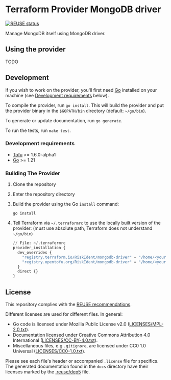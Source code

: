 <!--
SPDX-FileCopyrightText: 2023 Risk.Ident GmbH <contact@riskident.com>

SPDX-License-Identifier: CC-BY-4.0
-->

# Terraform Provider MongoDB driver

[![REUSE status](https://api.reuse.software/badge/github.com/RiskIdent/terraform-provider-mongodb-driver)](https://api.reuse.software/info/github.com/RiskIdent/terraform-provider-mongodb-driver)

Manage MongoDB itself using MongoDB driver.

## Using the provider

TODO

## Development

If you wish to work on the provider, you'll first need
[Go](http://www.golang.org) installed on your machine
(see [Development requirements](#development-requirements) below).

To compile the provider, run `go install`.
This will build the provider and put the provider binary in the `$GOPATH/bin`
directory (default: `~/go/bin`).

To generate or update documentation, run `go generate`.

To run the tests, run `make test`.

### Development requirements

- [Tofu](https://opentofu.org/docs/intro/install) >= 1.6.0-alpha1
- [Go](https://golang.org/doc/install) >= 1.21

### Building The Provider

1. Clone the repository
2. Enter the repository directory
3. Build the provider using the Go `install` command:

   ```shell
   go install
   ```

4. Tell Terraform via `~/.terraformrc` to use the locally built version of the
   provider: (must use absolute path, Terraform does not understand `~/go/bin`)

   ```terraform
   // File: ~/.terraformrc
   provider_installation {
     dev_overrides {
       "registry.terraform.io/RiskIdent/mongodb-driver" = "/home/<your username>/go/bin"
       "registry.opentofu.org/RiskIdent/mongodb-driver" = "/home/<your username>/go/bin"
     }
     direct {}
   }
   ```

## License

This repository complies with the [REUSE recommendations](https://reuse.software/).

Different licenses are used for different files. In general:

- Go code is licensed under Mozilla Public License v2.0 ([LICENSES/MPL-2.0.txt](LICENSES/MPL-2.0.txt)).
- Documentation licensed under Creative Commons Attribution 4.0 International ([LICENSES/CC-BY-4.0.txt](LICENSES/CC-BY-4.0.txt)).
- Miscellaneous files, e.g `.gitignore`, are licensed under CC0 1.0 Universal ([LICENSES/CC0-1.0.txt](LICENSES/CC0-1.0.txt)).

Please see each file's header or accompanied `.license` file for specifics.
The generated documentation found in the `docs` directory have their licenses
marked by the [.reuse/dep5](.reuse/dep5) file.
